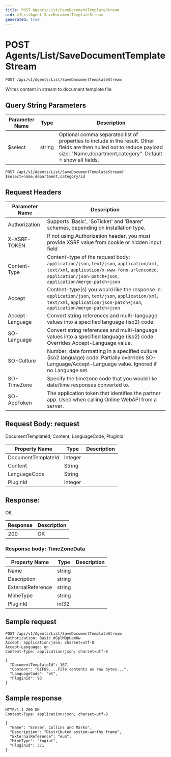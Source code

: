 ```yaml
---
title: POST Agents/List/SaveDocumentTemplateStream
uid: v1ListAgent_SaveDocumentTemplateStream
generated: true
---
```


# POST Agents/List/SaveDocumentTemplateStream

```http
POST /api/v1/Agents/List/SaveDocumentTemplateStream
```

Writes content in stream to document template file







## Query String Parameters

| Parameter Name | Type |  Description |
|----------------|------|--------------|
| $select | string |  Optional comma separated list of properties to include in the result. Other fields are then nulled out to reduce payload size: "Name,department,category". Default = show all fields. |

```http
POST /api/v1/Agents/List/SaveDocumentTemplateStream?$select=name,department,category/id
```


## Request Headers

| Parameter Name | Description |
|----------------|-------------|
| Authorization  | Supports 'Basic', 'SoTicket' and 'Bearer' schemes, depending on installation type. |
| X-XSRF-TOKEN   | If not using Authorization header, you must provide XSRF value from cookie or hidden input field |
| Content-Type | Content-type of the request body: `application/json`, `text/json`, `application/xml`, `text/xml`, `application/x-www-form-urlencoded`, `application/json-patch+json`, `application/merge-patch+json` |
| Accept         | Content-type(s) you would like the response in: `application/json`, `text/json`, `application/xml`, `text/xml`, `application/json-patch+json`, `application/merge-patch+json` |
| Accept-Language | Convert string references and multi-language values into a specified language (iso2) code. |
| SO-Language | Convert string references and multi-language values into a specified language (iso2) code. Overrides Accept-Language value. |
| SO-Culture | Number, date formatting in a specified culture (iso2 language) code. Partially overrides SO-Language/Accept-Language value. Ignored if no Language set. |
| SO-TimeZone | Specify the timezone code that you would like date/time responses converted to. |
| SO-AppToken | The application token that identifies the partner app. Used when calling Online WebAPI from a server. |

## Request Body: request 

DocumentTemplateId, Content, LanguageCode, PluginId 

| Property Name | Type |  Description |
|----------------|------|--------------|
| DocumentTemplateId | Integer |  |
| Content | String |  |
| LanguageCode | String |  |
| PluginId | Integer |  |

## Response:

OK

| Response | Description |
|----------------|-------------|
| 200 | OK |

### Response body: TimeZoneData

| Property Name | Type |  Description |
|----------------|------|--------------|
| Name | string |  |
| Description | string |  |
| ExternalReference | string |  |
| MimeType | string |  |
| PluginId | int32 |  |

## Sample request

```http!
POST /api/v1/Agents/List/SaveDocumentTemplateStream
Authorization: Basic dGplMDpUamUw
Accept: application/json; charset=utf-8
Accept-Language: en
Content-Type: application/json; charset=utf-8

{
  "DocumentTemplateId": 167,
  "Content": "GIF89....File contents as raw bytes...",
  "LanguageCode": "et",
  "PluginId": 93
}
```

## Sample response

```http_
HTTP/1.1 200 OK
Content-Type: application/json; charset=utf-8

{
  "Name": "Ernser, Collins and Marks",
  "Description": "Distributed system-worthy frame",
  "ExternalReference": "eum",
  "MimeType": "fugiat",
  "PluginId": 371
}
```